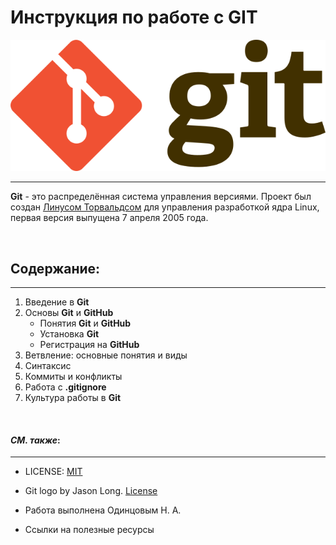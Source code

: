 # **Инструкция по работе с GIT**
![git-logo](640px-Git-logo.svg.png)

---


**Git** - это распределённая система управления версиями. Проект был создан [Линусом Торвальдсом](https://ru.wikipedia.org/wiki/%D0%A2%D0%BE%D1%80%D0%B2%D0%B0%D0%BB%D1%8C%D0%B4%D1%81,_%D0%9B%D0%B8%D0%BD%D1%83%D1%81) для управления разработкой ядра Linux, первая версия выпущена 7 апреля 2005 года.

&nbsp;

## Содержание:
____
1. Введение в **Git**
2. Основы **Git** и **GitHub**
   + Понятия **Git** и **GitHub**
   + Установка **Git**
   + Регистрация на **GitHub**
3. Ветвление: основные понятия и виды
4. Синтаксис
5. Коммиты и конфликты
6. Работа с  **.gitignore** 
7. Культура работы в **Git**



&nbsp;


#### ***СМ. также***:
___
+ LICENSE: [MIT](/license.md)

+ Git logo by Jason Long. [License](http://git-scm.com/downloads/logos)
+ Работа выполнена Одинцовым Н. А.
+ Ссылки на полезные ресурсы